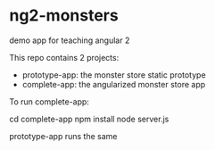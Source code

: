 # ng2-monsters
demo app for teaching angular 2

This repo contains 2 projects: 
- prototype-app: the monster store static prototype
- complete-app: the angularized monster store app

To run complete-app:

cd complete-app
npm install
node server.js

prototype-app runs the same 
